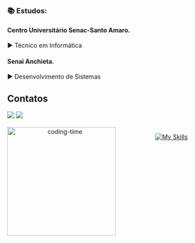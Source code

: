 
### 📚 Estudos:
#### Centro Universitário Senac-Santo Amaro.
► Técnico em Informática
#### Senai Anchieta.
► Desenvolvimento de Sistemas

## Contatos
<div align ="center>
<a href = "mailto:profissionaljoseh@gmail.com"><img src="https://img.shields.io/badge/Gmail-D14836?style=for-the-badge&logo=gmail&logoColor=white"></a>
<a href="https://www.linkedin.com/in/josé-henrique-25568835a" target="_blank"><img src="https://img.shields.io/badge/LinkedIn-0077B5?style=for-the-badge&logo=linkedin&logoColor=white" target="_blank"></a> <br>
</div>


   
<div align="center"> 
 <div style="display: inline_block"><br>
    <img align="left" height="250" alt="coding-time" src="devGif.gif">

   

[![My Skills](https://skillicons.dev/icons?i=java,mysql,git,kotlin,javascript)](https://skillicons.dev)

 </div>
<div>



